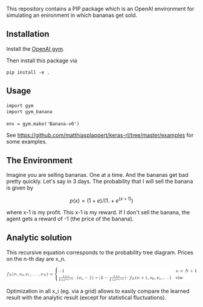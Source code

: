 This repository contains a PIP package which is an OpenAI environment for
simulating an enironment in which bananas get sold.


## Installation

Install the [OpenAI gym](https://gym.openai.com/docs/).

Then install this package via

```
pip install -e .
```

## Usage

```
import gym
import gym_banana

env = gym.make('Banana-v0')
```

See https://github.com/matthiasplappert/keras-rl/tree/master/examples for some
examples.


## The Environment

Imagine you are selling bananas. One at a time. And the bananas get bad pretty
quickly. Let's say in 3 days. The probability that I will sell the banana
is given by

$$p(x) = (1+e)/(1. + e^(x+1))$$

where x-1 is my profit. This x-1 is my reward. If I don't sell the
banana, the agent gets a reward of -1 (the price of the banana).

## Analytic solution

This recursive equation corresponds to the probability tree diagram. 
Prices on the n-th day are x_n.

![plot](./img/eq.png)

Optimization in all x_i (eg. via a grid) allows to easily compare the learned result with the analytic result (except for statistical fluctuations).